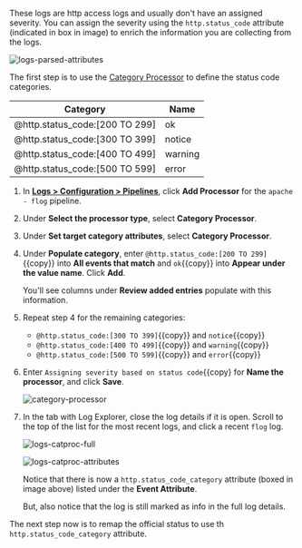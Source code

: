 These logs are http access logs and usually don't have an assigned severity. You can assign the severity using the `http.status_code` attribute (indicated in box in image) to enrich the information you are collecting from the logs.

![logs-parsed-attributes](logspipeline/assets/logs-parsed-attributes.png)

The first step is to use the <a href="https://docs.datadoghq.com/logs/processing/processors/?tab=ui#category-processor" target="_blank">Category Processor</a> to define the status code categories.

| Category | Name |
| -------- | ---- |
| @http.status_code:[200 TO 299] | ok |
| @http.status_code:[300 TO 399] | notice |
| @http.status_code:[400 TO 499] | warning |
| @http.status_code:[500 TO 599] | error |

1. In <a href="https://app.datadoghq.com/logs/pipelines" target="_blank">**Logs > Configuration > Pipelines**</a>, click **Add Processor** for the `apache - flog` pipeline.

2. Under **Select the processor type**, select **Category Processor**.

3. Under **Set target category attributes**, select **Category Processor**.

4. Under **Populate category**, enter `@http.status_code:[200 TO 299]`{{copy}} into **All events that match** and `ok`{{copy}} into **Appear under the value name**. Click **Add**.

    You'll see columns under **Review added entries** populate with this information.

5. Repeat step 4 for the remaining categories:

    * `@http.status_code:[300 TO 399]`{{copy}} and `notice`{{copy}}
    * `@http.status_code:[400 TO 499]`{{copy}} and `warning`{{copy}}
    * `@http.status_code:[500 TO 599]`{{copy}} and `error`{{copy}}

6. Enter `Assigning severity based on status code`{{copy} for **Name the processor**, and click **Save**.

    ![category-processor](logspipeline/assets/category-processor.png)
    
7. In the tab with Log Explorer, close the log details if it is open. Scroll to the top of the list for the most recent logs, and click a recent `flog` log.

    ![logs-catproc-full](logspipeline/assets/logs-catproc-full.png)

    ![logs-catproc-attributes](logspipeline/assets/logs-catproc-attributes.png)

    Notice that there is now a `http.status_code_category` attribute (boxed in image above) listed under the **Event Attribute**.

    But, also notice that the log is still marked as info in the full log details.

The next step now is to remap the official status to use th `http.status_code_category` attribute.